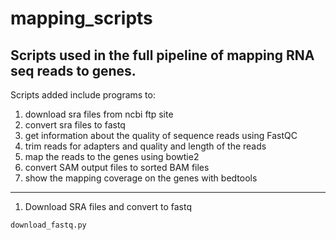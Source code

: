 # mapping_scripts

## Scripts used in the full pipeline of mapping RNA seq reads to genes.

Scripts added include programs to: 

1. download sra files from ncbi ftp site 
2. convert sra files to fastq 
3. get information about the quality of sequence reads using FastQC 
4. trim reads for adapters and quality and length of the reads 
5. map the reads to the genes using bowtie2
6. convert SAM output files to sorted BAM files
7. show the mapping coverage on the genes with bedtools

---

1. Download SRA files and convert to fastq

`download_fastq.py`
